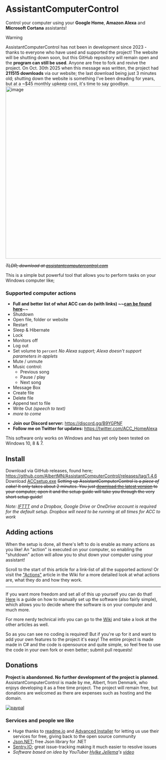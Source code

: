 # AssistantComputerControl
Control your computer using your **Google Home**, **Amazon Alexa** and **Microsoft Cortana** assistants!

> [!WARNING]
> AssistantComputerControl has not been in development since 2023 - thanks to everyone who have used and supported the project! The website will be shutting down soon, but this GitHub repository will remain open and the **program can still be used**. Anyone are free to fork and revive the project.
> On Oct. 30th 2025 when this message was written, the project had **211515 downloads** via our website; the last download being just 3 minutes old; shutting down the website is something I've been dreading for years, but at a ~$45 monthly upkeep cost, it's time to say goodbye.
> <img width="953" height="560" alt="image" src="https://github.com/user-attachments/assets/e1044216-bda1-47ab-90f2-6662724359f8" />


~~_TLDR; download at [assistantcomputercontrol.com](https://assistantcomputercontrol.com/)_~~

This is a simple but powerful tool that allows you to perform tasks on your Windows computer like;
### Supported computer actions
* **Full and better list of what ACC can do (with links) ~~[can be found here](https://assistantcomputercontrol.com/#what-can-it-do)**~~
* Shutdown
* Open file, folder or website
* Restart
* Sleep & Hibernate
* Lock
* Monitors off
* Log out
* Set volume to `percent` _No Alexa support; Alexa doesn't support parameters in applets_
* Mute / unmute
* Music control:
  * Previous song
  * Pause / play
  * Next song
* Message Box
* Create file
* Delete file
* Append text to file
* Write Out _(speech to text)_
* _more to come_

- **Join our Discord server:** https://discord.gg/B9YGPNF
- **Follow me on Twitter for updates:** https://twitter.com/ACC_HomeAlexa

This software only works on Windows and has yet only been tested on Windows 10, 8 & 7.

## Install
Download via GitHub releases, found here; https://github.com/AlbertMN/AssistantComputerControl/releases/tag/1.4.6
Download [ACCsetup.exe](https://github.com/AlbertMN/AssistantComputerControl/releases/download/1.4.6/ACCsetup.exe)
~~Setting up AssistantComputerControl is a _piece of cake!_ It only takes about 2 minutes. You just [download the latest version](https://assistantcomputercontrol.com/) to your computer, open it and the setup guide will take you through the very short setup guide!~~

_Note: [IFTTT](https://ifttt.com/) and a Dropbox, Google Drive or OneDrive account is required for the default setup. Dropbox will need to be running at all times for ACC to work_

## Adding actions
When the setup is done, all there's left to do is enable as many actions as you like! An "action" is executed on your computer, so enabling the "shutdown" action will allow you to shut down your computer using your assistant!

Scroll to the start of this article for a link-list of all the supported actions!
Or visit the ["Actions"](https://acc.readme.io/docs/actions) article in the Wiki for a more detailed look at what actions are, what they do and how they work.

---

If you want more freedom and set all of this up yourself you can do that! [Here](hhttps://acc.readme.io/docs/application-advanced-settings-expert-setup) is a guide on how to manually set up the software (also fairly simple), which allows you to decide where the software is on your computer and much more.

For more nerdy technical info you can go to the [Wiki](https://acc.readme.io/docs/) and take a look at the other articles as well.

So as you can see no coding is required! But if you're up for it and want to add your own features to the project it's easy! The entire project is made made in C# and the code is opensource and quite simple, so feel free to use the code in your own fork or even better; submit pull requests!

## Donations
**Project is abandonned. No further development of the project is planned.**
AssistantComputerControl is made by me, Albert, from Denmark, who enjoys developing it as a free time project. The project will remain free, but donations are welcomed as there are expenses such as hosting and the domain.

[![paypal](https://www.paypalobjects.com/en_US/i/btn/btn_donateCC_LG.gif)](https://www.paypal.me/albermn)

### Services and people we like
* Huge thanks to [readme.io](https://readme.io/) and [Advanced Installer](https://www.advancedinstaller.com/) for letting us use their services for free, giving back to the open source community
* [Json.NET](https://www.newtonsoft.com/json); free Json library for .NET
* [Sentry.IO](https://sentry.io/welcome/); great issue-tracking making it much easier to resolve issues
* _Software based on idea by YouTuber [Hylke Jellema](https://www.youtube.com/user/hylke101)'s [video](https://www.youtube.com/watch?v=gOt1IyEAIxA)_
